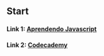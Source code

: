 ## Start

#### Link 1: [Aprendendo Javascript](https://codeinbrasil.wordpress.com/2013/04/28/como-aprender-javascript-corretamente-javascript-is-sexy/) 
#### Link 2: [Codecademy](https://www.codecademy.com/pt-BR/learn/javascript)  

